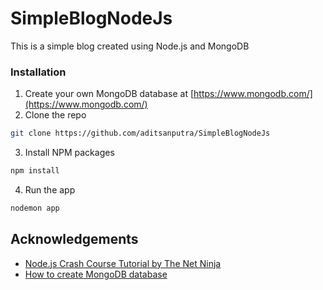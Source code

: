 # SimpleBlogNodeJs

This is a simple blog created using Node.js and MongoDB

### Installation

1. Create your own MongoDB database at [https://www.mongodb.com/](https://www.mongodb.com/)
2. Clone the repo
```sh
git clone https://github.com/aditsanputra/SimpleBlogNodeJs
```
3. Install NPM packages
```sh
npm install
```
4. Run the app
```sh
nodemon app
```

<!-- ACKNOWLEDGEMENTS -->
## Acknowledgements
* [Node.js Crash Course Tutorial by The Net Ninja](https://www.youtube.com/playlist?list=PL4cUxeGkcC9jsz4LDYc6kv3ymONOKxwBU)
* [How to create MongoDB database](https://www.youtube.com/watch?v=bxsemcrY4gQ)

